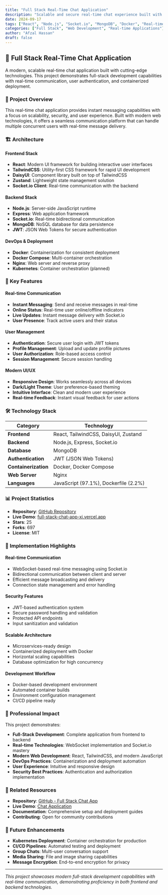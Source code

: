 ```yaml
---
title: "Full Stack Real-Time Chat Application"
description: "Scalable and secure real-time chat experience built with Node.js, React, Socket.io, and MongoDB"
date: 2024-09-17
tags: ["React", "Node.js", "Socket.io", "MongoDB", "Docker", "Real-time", "WebSocket", "JWT", "TailwindCSS"]
categories: ["Full Stack", "Web Development", "Real-time Applications"]
author: "Afzal Hassan"
draft: false
---
```


## 💬 Full Stack Real-Time Chat Application

A modern, scalable real-time chat application built with cutting-edge technologies. This project demonstrates full-stack development capabilities with real-time communication, user authentication, and containerized deployment.

### 🎯 Project Overview

This real-time chat application provides instant messaging capabilities with a focus on scalability, security, and user experience. Built with modern web technologies, it offers a seamless communication platform that can handle multiple concurrent users with real-time message delivery.

### 🏗️ Architecture

#### **Frontend Stack**
- **React**: Modern UI framework for building interactive user interfaces
- **TailwindCSS**: Utility-first CSS framework for rapid UI development
- **DaisyUI**: Component library built on top of TailwindCSS
- **Zustand**: Lightweight state management solution
- **Socket.io Client**: Real-time communication with the backend

#### **Backend Stack**
- **Node.js**: Server-side JavaScript runtime
- **Express**: Web application framework
- **Socket.io**: Real-time bidirectional communication
- **MongoDB**: NoSQL database for data persistence
- **JWT**: JSON Web Tokens for secure authentication

#### **DevOps & Deployment**
- **Docker**: Containerization for consistent deployment
- **Docker Compose**: Multi-container orchestration
- **Nginx**: Web server and reverse proxy
- **Kubernetes**: Container orchestration (planned)

### 🚀 Key Features

#### **Real-time Communication**
- **Instant Messaging**: Send and receive messages in real-time
- **Online Status**: Real-time user online/offline indicators
- **Live Updates**: Instant message delivery with Socket.io
- **User Presence**: Track active users and their status

#### **User Management**
- **Authentication**: Secure user login with JWT tokens
- **Profile Management**: Upload and update profile pictures
- **User Authorization**: Role-based access control
- **Session Management**: Secure session handling

#### **Modern UI/UX**
- **Responsive Design**: Works seamlessly across all devices
- **Dark/Light Theme**: User preference-based theming
- **Intuitive Interface**: Clean and modern user experience
- **Real-time Feedback**: Instant visual feedback for user actions

### 🛠️ Technology Stack

| Category | Technology |
|----------|------------|
| **Frontend** | React, TailwindCSS, DaisyUI, Zustand |
| **Backend** | Node.js, Express, Socket.io |
| **Database** | MongoDB |
| **Authentication** | JWT (JSON Web Tokens) |
| **Containerization** | Docker, Docker Compose |
| **Web Server** | Nginx |
| **Languages** | JavaScript (97.1%), Dockerfile (2.2%) |

### 📊 Project Statistics

- **Repository**: [GitHub Repository](https://github.com/iemafzalhassan/full-stack_chatApp)
- **Live Demo**: [full-stack-chat-app-xi.vercel.app](https://full-stack-chat-app-xi.vercel.app)
- **Stars**: 25
- **Forks**: 697
- **License**: MIT

### 🔧 Implementation Highlights

#### **Real-time Communication**
- WebSocket-based real-time messaging using Socket.io
- Bidirectional communication between client and server
- Efficient message broadcasting and delivery
- Connection state management and error handling

#### **Security Features**
- JWT-based authentication system
- Secure password handling and validation
- Protected API endpoints
- Input sanitization and validation

#### **Scalable Architecture**
- Microservices-ready design
- Containerized deployment with Docker
- Horizontal scaling capabilities
- Database optimization for high concurrency

#### **Development Workflow**
- Docker-based development environment
- Automated container builds
- Environment configuration management
- CI/CD pipeline ready

### 🎨 Professional Impact

This project demonstrates:
- **Full-Stack Development**: Complete application from frontend to backend
- **Real-time Technologies**: WebSocket implementation and Socket.io mastery
- **Modern Web Development**: React, TailwindCSS, and modern JavaScript
- **DevOps Practices**: Containerization and deployment automation
- **User Experience**: Intuitive and responsive design
- **Security Best Practices**: Authentication and authorization implementation

### 🔗 Related Resources

- **Repository**: [GitHub - Full Stack Chat App](https://github.com/iemafzalhassan/full-stack_chatApp)
- **Live Demo**: [Chat Application](https://full-stack-chat-app-xi.vercel.app)
- **Documentation**: Comprehensive setup and deployment guides
- **Contributing**: Open for community contributions

### 🔮 Future Enhancements

- **Kubernetes Deployment**: Container orchestration for production
- **CI/CD Pipelines**: Automated testing and deployment
- **Group Chats**: Multi-user conversation support
- **Media Sharing**: File and image sharing capabilities
- **Message Encryption**: End-to-end encryption for privacy

---

*This project showcases modern full-stack development capabilities with real-time communication, demonstrating proficiency in both frontend and backend technologies.*
